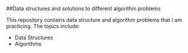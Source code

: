 ##Data structures and solutions to different algorithm problems

This repository contains data structure and algorithm problems that I am practicing. The topics include:

* Data Structures
* Algorithms
   
